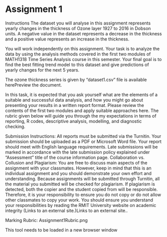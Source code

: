 # Assignment 1
Instructions
The dataset you will analyse in this assignment represents yearly changes in the thickness of Ozone layer 1927 to 2016 in Dobson units. A negative value in the dataset represents a decrease in the thickness and a positive value represents an increase in the thickness.

You will work independently on this assignment. Your task is to analyze the data by using the analysis methods covered in the first two modules of MATH1318 Time Series Analysis course in this semester. Your final goal is to find the best fitting trend model to this dataset and give predictions of yearly changes for the next 5 years.

The ozone thickness series is given by “dataset1.csv” file is available herePreview the document.

In this task, it is expected that you ask yourself what are the elements of a suitable and successful data analysis, and how you might go about presenting your results in a written report format. Please review the contents of the first two modules and apply suitable approaches here. The rubric given below will guide you through the my expectations in terms of reporting, R codes, descriptive analysis, modelling, and diagnostic checking.

Submission Instructions:
All reports must be submitted via the Turnitin.
Your submission should be uploaded as a PDF or Microsoft Word file.
Your report should meet with English language requirements.
Late submissions will be marked in accordance with the late submission policy explained under “Assessment” title of the course information page.
Collaboration vs. Collusion and Plagiarism:
You are free to discuss main aspects of the assignment with your classmates. However, keep in mind that this is an individual assignment and you should demonstrate your own effort and understanding. Because assignments will be submitted through Turnitin, all the material you submitted will be checked for plagiarism. If plagiarism is detected, both the copier and the student copied from will be responsible. Therefore, it is your responsibility to ensure you do not copy or do not allow other classmates to copy your work. You should ensure you understand your responsibilities by reading the RMIT University website on academic integrity (Links to an external site.)Links to an external site..

Marking Rubric:
Assignment1Rubric.png

This tool needs to be loaded in a new browser window